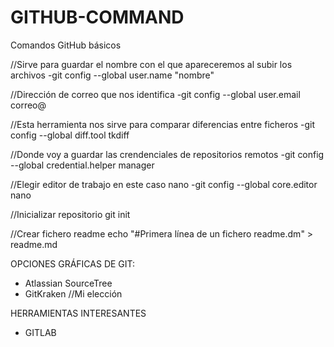 # GITHUB-COMMAND
Comandos GitHub básicos

//Sirve para guardar el nombre con el que apareceremos al subir los archivos
-git config --global user.name "nombre"      

//Dirección de correo que nos identifica
-git config --global user.email correo@      

//Esta herramienta nos sirve para comparar diferencias entre ficheros
-git config --global diff.tool tkdiff        

//Donde voy a guardar las crendenciales de repositorios remotos
-git config --global credential.helper manager      

//Elegir editor de trabajo en este caso nano
-git config --global core.editor nano        

//Inicializar repositorio
git init 				     

//Crear fichero readme
echo "#Primera línea de un fichero readme.dm" > readme.md	


OPCIONES GRÁFICAS DE GIT:
- Atlassian SourceTree
- GitKraken																	//Mi elección
	 	 	 	 	 
					 
HERRAMIENTAS INTERESANTES 
- GITLAB

